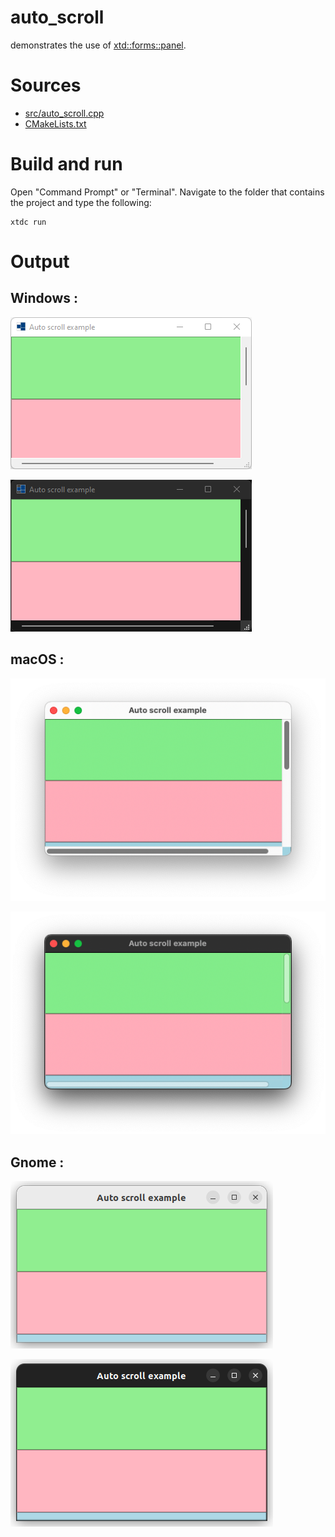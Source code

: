 # auto_scroll

demonstrates the use of [xtd::forms::panel](https://codedocs.xyz/gammasoft71/xtd/classxtd_1_1forms_1_1panel.html).

# Sources

* [src/auto_scroll.cpp](src/auto_scroll.cpp)
* [CMakeLists.txt](CMakeLists.txt)

# Build and run

Open "Command Prompt" or "Terminal". Navigate to the folder that contains the project and type the following:

```shell
xtdc run
```

# Output

## Windows :

![Screenshot](../../../../docs/pictures/examples/auto_scroll_w.png)

![Screenshot](../../../../docs/pictures/examples/auto_scroll_wd.png)

## macOS :

![Screenshot](../../../../docs/pictures/examples/auto_scroll_m.png)

![Screenshot](../../../../docs/pictures/examples/auto_scroll_md.png)

## Gnome :

![Screenshot](../../../../docs/pictures/examples/auto_scroll_g.png)

![Screenshot](../../../../docs/pictures/examples/auto_scroll_gd.png)
